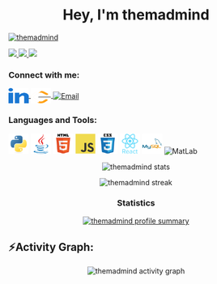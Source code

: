 <h1 align="center">Hey, I'm themadmind</h1>
<p align="left">
  <a href="https://github.com/ryo-ma/github-profile-trophy">
    <img src="https://user-images.githubusercontent.com/90236635/232446433-d5540fa2-fe28-4bb8-b929-cdb51fe61336.gif" alt="themadmind" />
  </a>
</p>
<div>
  <a href="https://www.linkedin.com/in/m-madhan-4231a4373?utm_source=share&utm_campaign=share_via&utm_content=profile&utm_medium=android_app" target="_blank">
    <img src="https://img.shields.io/badge/LinkedIn-0077B5?style=for-the-badge&logo=linkedin&logoColor=white" target="_blank">
  </a>
  <a href="https://github.com/themadmind" target="_blank">
    <img src="https://img.shields.io/badge/GitHub-100000?style=for-the-badge&logo=github&logoColor=white" target="_blank">
  </a>
  <a href="mailto:mmadhan2006@gmail.com" target="_blank">
    <img src="https://img.shields.io/badge/-Gmail-%23333?style=for-the-badge&logo=gmail&logoColor=white" target="_blank">
  </a>
</div>
<h3 align="left">Connect with me:</h3>
<p align="left">
  <a href="https://www.linkedin.com/in/m-madhan-4231a4373?utm_source=share&utm_campaign=share_via&utm_content=profile&utm_medium=android_app" target="blank">
    <img align="center" src="https://raw.githubusercontent.com/teamedwardforever/Readme-Generator/71f25dd8b98329b168142a6b782a107b75eab178/svg/Social/linked-in-alt.svg" alt="m-madhan" height="30" width="40" />
  </a>
  <a href="https://leetcode.com/MMADHAN10/" target="blank">
    <img align="center" src="https://raw.githubusercontent.com/teamedwardforever/Readme-Generator/71f25dd8b98329b168142a6b782a107b75eab178/svg/Social/leet-code.svg" alt="MMADHAN10" height="30" width="40" />
  </a>
  <a href="mailto:mmadhan2006@gmail.com" target="blank">
    <img align="center" src="https://img.shields.io/badge/-Gmail-%23333?style=for-the-badge&logo=gmail&logoColor=white" alt="Email" height="30" width="40" />
  </a>
</p>
<h3 align="left">Languages and Tools:</h3>
<p align="left">
  <img src="https://raw.githubusercontent.com/teamedwardforever/Readme-Generator/71f25dd8b98329b168142a6b782a107b75eab178/svg/Skills/Languages/python-original.svg" alt="Python" width="40" height="40"/>
  <img src="https://raw.githubusercontent.com/teamedwardforever/Readme-Generator/71f25dd8b98329b168142a6b782a107b75eab178/svg/Skills/Languages/java-original.svg" alt="Java" width="40" height="40"/>
  <img src="https://raw.githubusercontent.com/teamedwardforever/Readme-Generator/71f25dd8b98329b168142a6b782a107b75eab178/svg/Skills/Frontend/html5-original-wordmark.svg" alt="HTML" width="40" height="40"/>
  <img src="https://raw.githubusercontent.com/teamedwardforever/Readme-Generator/71f25dd8b98329b168142a6b782a107b75eab178/svg/Skills/Languages/javascript-original.svg" alt="JavaScript" width="40" height="40"/>
  <img src="https://raw.githubusercontent.com/teamedwardforever/Readme-Generator/71f25dd8b98329b168142a6b782a107b75eab178/svg/Skills/Frontend/css3-original-wordmark.svg" alt="CSS" width="40" height="40"/>
  <img src="https://raw.githubusercontent.com/teamedwardforever/Readme-Generator/71f25dd8b98329b168142a6b782a107b75eab178/svg/Skills/Frontend/react-original-wordmark.svg" alt="React" width="40" height="40"/>
  <img src="https://raw.githubusercontent.com/teamedwardforever/Readme-Generator/71f25dd8b98329b168142a6b782a107b75eab178/svg/Skills/Database/mysql-original-wordmark.svg" alt="MySQL" width="40" height="40"/>
  <img src="https://dl.dropboxusercontent.com/s/6e7hk06wzjp3j52/Matlab_Logo.png" alt="MatLab" width="40" height="40"/>
</p>

<p align="center">
  <img height="180em" width="1000em" src="https://github-readme-stats.vercel.app/api?username=themadmind&show_icons=true&locale=en&theme=blue" alt="themadmind stats" />
</p>
<p align="center">
  <img height="180em" width="1000em" src="https://github-readme-streak-stats.herokuapp.com/?user=themadmind&theme=blue" alt="themadmind streak" />
</p>

<h3 align="center">Statistics</h3>
<div align="center">
  <a href="https://github.com/themadmind">
    <img height="180em" src="http://github-profile-summary-cards.vercel.app/api/cards/profile-details?username=themadmind&theme=blue" alt="themadmind profile summary" />
  </a>
</div>

<h2 align="left">⚡Activity Graph:</h2>
<p align="center">
  <img src="https://github-readme-activity-graph.vercel.app/graph?username=themadmind&theme=blue" alt="themadmind activity graph" />
</p>
